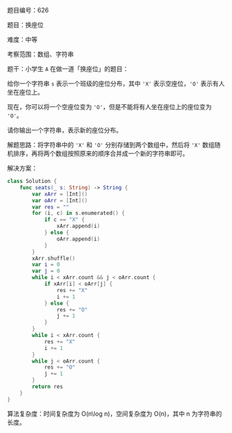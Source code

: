 题目编号：626

题目：换座位

难度：中等

考察范围：数组、字符串

题干：小学生 `A` 在做一道「换座位」的题目：

给你一个字符串 `s` 表示一个班级的座位分布，其中 `'X'` 表示空座位，`'O'` 表示有人坐在座位上。

现在，你可以将一个空座位变为 `'O'`，但是不能将有人坐在座位上的座位变为 `'O'`。

请你输出一个字符串，表示新的座位分布。

解题思路：将字符串中的 `'X'` 和 `'O'` 分别存储到两个数组中，然后将 `'X'` 数组随机排序，再将两个数组按照原来的顺序合并成一个新的字符串即可。

解决方案：

```swift
class Solution {
    func seats(_ s: String) -> String {
        var xArr = [Int]()
        var oArr = [Int]()
        var res = ""
        for (i, c) in s.enumerated() {
            if c == "X" {
                xArr.append(i)
            } else {
                oArr.append(i)
            }
        }
        xArr.shuffle()
        var i = 0
        var j = 0
        while i < xArr.count && j < oArr.count {
            if xArr[i] < oArr[j] {
                res += "X"
                i += 1
            } else {
                res += "O"
                j += 1
            }
        }
        while i < xArr.count {
            res += "X"
            i += 1
        }
        while j < oArr.count {
            res += "O"
            j += 1
        }
        return res
    }
}
```

算法复杂度：时间复杂度为 O(n\log n)，空间复杂度为 O(n)，其中 n 为字符串的长度。